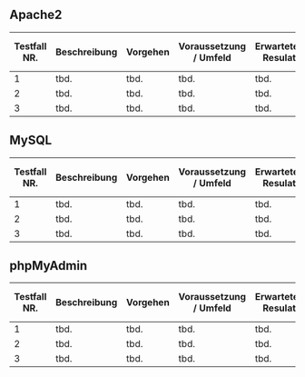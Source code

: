## Apache2

| Testfall NR.  | Beschreibung |  Vorgehen  |  Voraussetzung / Umfeld  |  Erwartetes Resulat  |  OK / nicht OK  |  Aufgetretene Fehler / Bemerkungen  |
|----------|-------------|-------|-----|-----|-----|-----|
| 1 | tbd. | tbd. | tbd. | tbd. | OK | x |
| 2 | tbd. | tbd. | tbd. | tbd. | OK | x |
| 3 | tbd. | tbd. | tbd. | tbd. | OK | x |

## MySQL

| Testfall NR.  | Beschreibung |  Vorgehen  |  Voraussetzung / Umfeld  |  Erwartetes Resulat  |  OK / nicht OK  |  Aufgetretene Fehler / Bemerkungen  |
|----------|-------------|-------|-----|-----|-----|-----|
| 1 | tbd. | tbd. | tbd. | tbd. | OK | x |
| 2 | tbd. | tbd. | tbd. | tbd. | OK | x |
| 3 | tbd. | tbd. | tbd. | tbd. | OK | x |

## phpMyAdmin


| Testfall NR.  | Beschreibung |  Vorgehen  |  Voraussetzung / Umfeld  |  Erwartetes Resulat  |  OK / nicht OK  |  Aufgetretene Fehler / Bemerkungen  |
|----------|-------------|-------|-----|-----|-----|-----|
| 1 | tbd. | tbd. | tbd. | tbd. | OK | x |
| 2 | tbd. | tbd. | tbd. | tbd. | OK | x |
| 3 | tbd. | tbd. | tbd. | tbd. | OK | x |


